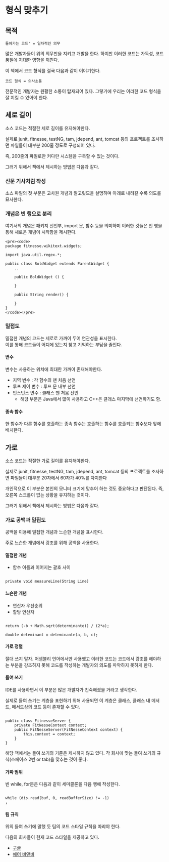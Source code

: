 # 형식 맞추기

## 목적


`돌아가는 코드' = 일차적인 의무`

많은 개발자들이 위의 의무만을 지키고 개발을 한다. 하지만 이러한 코드는 가독성, 코드 품질에 지대한 영향을 끼친다.

이 책에서 코드 형식를 결국 다음과 같이 이야기한다.

`코드 형식 = 의사소통`

전문적인 개발자는 원활한 소통이 탑재되어 있다. 그렇기에 우리는 이러한 코드 형식을 잘 지킬 수 있어야 한다.



## 세로 길이

소스 코드는 적절한 세로 길이를 유지해야한다.

실제로 junit, fitnesse, testNG, tam, jdepend, ant, tomcat 등의 프로젝트를 조사하면 파일들이 대부분 200줄 정도로 구성되어 있다.

즉, 200줄의 파일로만 커다란 시스템을 구축할 수 있는 것이다.

그러기 위해서 책에서 제시하는 방법은 다음과 같다.

### 신문 기사처럼 작성

소스 파일의 첫 부분은 고차원 개념과 알고맂므을 설명하며 아래로 내려갈 수록 의도를 묘사한다.

### 개념은 빈 행으로 분리

여기서의 개념은 패키지 선언부, import 문, 함수 등을 의미하며 이러한 것들은 빈 행을 통해 새로운 개념이 시작함을 제시한다.

    <pre><code>
    package fitnesse.wikitext.widgets;

    import java.util.regex.*;

    public class BoldWidget extends ParentWidget {
        ..

        public BoldWidget () {

        }

        public String render() {

        }
    }
    </code></pre>


### 밀접도

밀접한 개념의 코드는 세로로 가까이 두어 연관성을 표시한다. <br>
이를 통해 코드들이 어디에 있는지 찾고 기억하는 부담을 줄인다.

#### 변수
변수는 사용하는 위치에 최대한 가까이 존재해야한다.

- 지역 변수 : 각 함수의 맨 처음 선언
- 루프 제어 변수 : 루프 문 내부 선언
- 인스턴스 변수 : 클래스 맨 처음 선언
   - 해당 부분은 Java에서 많이 사용하고 C++은 클래스 마지막에 선언하기도 함.



#### 종속 함수
한 함수가 다른 함수를 호출하는 종속 함수는 호출하는 함수를 호출되는 함수보다 앞에 배치한다.


## 가로

소스 코드는 적절한 가로 길이를 유지해야한다.

실제로 junit, fitnesse, testNG, tam, jdepend, ant, tomcat 등의 프로젝트를 조사하면 파일들이 대부분 20자에서 60자가 40%를 차지한다

개인적으로 이 부분은 본인의 모니터 크기에 맞추어 하는 것도 중요하다고 판단된다. 즉, 오른쪽 스크롤이 없는 상황을 유지하는 것이다.

그러기 위해서 책에서 제시하는 방법은 다음과 같다.

### 가로 공백과 밀집도

공백을 이용해 밀접한 개념과 느슨한 개념을 표시한다.

주로 느슨한 개념에서 강조를 위해 공백을 사용한다.

#### 밀접한 개념
- 함수 이름과 이어지는 괄호 사이

<pre><code>
private void measureLine(String Line)
</code></pre>

#### 느슨한 개념
- 연산자 우선순위
- 할당 연산자

<pre><code>
return (-b + Math.sqrt(determinante)) / (2*a);

double deteminant = deteminante(a, b, c);
</code></pre>

#### 가로 정렬

절대 쓰지 말자. 어셈블리 언어에서만 사용했고 이러한 코드는 코드에서 강조를 해야하는 부분을 강조하지 못해 코드를 작성하는 개발자의 의도를 파악하지 못하게 한다.

#### 들여 쓰기

IDE를 사용하면서 이 부분은 많은 개발자가 친숙해졌을 거라고 생각한다.

실제로 들여 쓰기는 계층을 표현하기 위해 사용되면 이 계층은 클래스, 클래스 내 메서드, 메서드상의 코드 등이 존재할 수 있다.

<pre><code>
public class FitnesseServer {
    private FitNesseContext context;
    public FitNesseServer(FitNesseContext context) {
        this.context = context;
    }
}
</code></pre>

해당 책에서는 들여 쓰기의 기준은 제시하지 않고 있다. 각 회사에 맞는 들여 쓰기의 규칙(스페이스 2번 or tab)을 맞추는 것이 좋다.


#### 가짜 범위

빈 while, for문은 다음과 같이 세미콜론을 다음 행에 작성한다.

<pre><code>
while (dis.read(buf, 0, readBufferSize) != -1)
;
</code></pre>


#### 팀 규칙

위의 들여 쓰기에 말했 듯 팀의 코드 스타일 규칙을 따랴야 한다.

다음의 회사들이 현재 코드 스타일을 제공하고 있다. <br>
- [구글](!https://google.github.io/styleguide/) <br>
- [에어 비앤비](!https://github.com/tipjs/javascript-style-guide)





